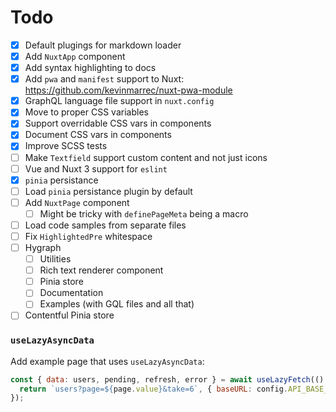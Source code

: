 # Todo

- [x] Default plugings for markdown loader
- [x] Add `NuxtApp` component
- [x] Add syntax highlighting to docs
- [x] Add `pwa` and `manifest` support to Nuxt: https://github.com/kevinmarrec/nuxt-pwa-module
- [x] GraphQL language file support in `nuxt.config`
- [x] Move to proper CSS variables
- [x] Support overridable CSS vars in components
- [x] Document CSS vars in components
- [x] Improve SCSS tests
- [ ] Make `Textfield` support custom content and not just icons
- [ ] Vue and Nuxt 3 support for `eslint`
- [x] `pinia` persistance
- [ ] Load `pinia` persistance plugin by default
- [ ] Add `NuxtPage` component
  - [ ] Might be tricky with `definePageMeta` being a macro
- [ ] Load code samples from separate files
- [ ] Fix `HighlightedPre` whitespace
- [ ] Hygraph
  - [ ] Utilities
  - [ ] Rich text renderer component
  - [ ] Pinia store
  - [ ] Documentation
  - [ ] Examples (with GQL files and all that)
- [ ] Contentful Pinia store

### `useLazyAsyncData`

Add example page that uses `useLazyAsyncData`:

```js
const { data: users, pending, refresh, error } = await useLazyFetch(() => {
  return `users?page=${page.value}&take=6`, { baseURL: config.API_BASE_URL }
});
```
